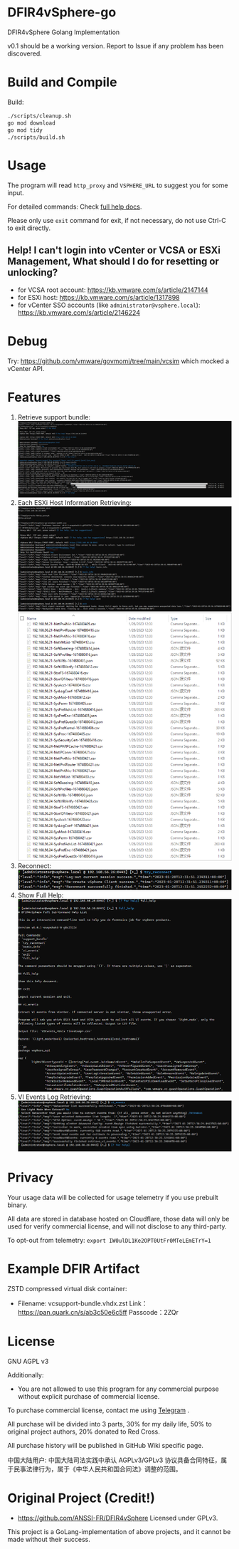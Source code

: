# DFIR4vSphere-go

DFIR4vSphere Golang Implementation

v0.1 should be a working version. Report to Issue if any problem has been discovered.

# Build and Compile

Build:

```shell
./scripts/cleanup.sh
go mod download
go mod tidy
./scripts/build.sh
```

# Usage

The program will read `http_proxy` and `VSPHERE_URL` to suggest you for some input.

For detailed commands: Check [full help docs](/pkg/subcmds/full-help.md).

Please only use `exit` command for exit, if not necessary, do not use Ctrl-C to exit directly.

## Help! I can't login into vCenter or VCSA or ESXi Management, What should I do for resetting or unlocking?

- for VCSA root account: https://kb.vmware.com/s/article/2147144
- for ESXi host: https://kb.vmware.com/s/article/1317898
- for vCenter SSO accounts (like `administrator@vsphere.local`): https://kb.vmware.com/s/article/2146224

# Debug

Try: https://github.com/vmware/govmomi/tree/main/vcsim which mocked a vCenter API.

# Features

1. Retrieve support bundle: ![suppb](./docs/assets/suppb.png)
2. Each ESXi Host Information Retrieving: ![basic_i.png](./docs/assets/basic_i.png) ![basic_i_opt.png](./docs/assets/basic_i_opt.png)
3. Reconnect: ![reconn.png](./docs/assets/reconn.png)
4. Show Full Help: ![fullh.png](./docs/assets/fullhelp.png)
5. VI Events Log Retrieving: ![vievnt.png](./docs/assets/vi_events.png)

# Privacy

Your usage data will be collected for usage telemetry if you use prebuilt binary.

All data are stored in database hosted on Cloudflare, 
those data will only be used for verify commercial license, and will not disclose to any third-party.

To opt-out from telemetry: `export IW0ulDL1Ke2OPT0UtFr0MTeLEmETrY=1`

# Example DFIR Artifact

ZSTD compressed virtual disk container:

- Filename: vcsupport-bundle.vhdx.zst
Link：https://pan.quark.cn/s/ab3c50e6c5ff
Passcode：2ZQr

# License

GNU AGPL v3

Additionally:
- You are not allowed to use this program for any commercial purpose without explicit purchase of commercial license.

To purchase commercial license, contact me using [Telegram](https://t.me/GH_Consult_7c88e09_bot) .

All purchase will be divided into 3 parts, 30% for my daily life, 50% to original project authors, 20% donated to Red Cross.

All purchase history will be published in GitHub Wiki specific page.

中国大陆用户: 中国大陆司法实践中承认 AGPLv3/GPLv3 协议具备合同特征，属于民事法律行为，属于《中华人民共和国合同法》调整的范围。

# Original Project (Credit!)

- https://github.com/ANSSI-FR/DFIR4vSphere Licensed under GPLv3.

This project is a GoLang-implementation of above projects, and it cannot be made without their success.